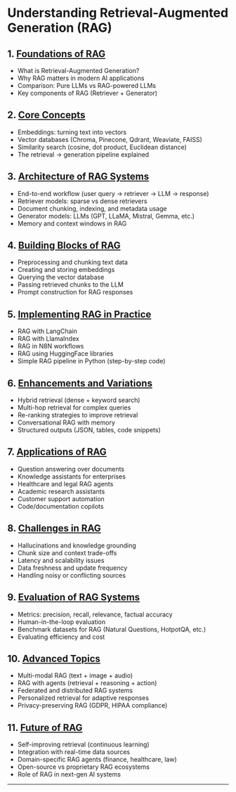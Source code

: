 # **Understanding Retrieval-Augmented Generation (RAG)**

## 1. [Foundations of RAG](#)

* What is Retrieval-Augmented Generation?
* Why RAG matters in modern AI applications
* Comparison: Pure LLMs vs RAG-powered LLMs
* Key components of RAG (Retriever + Generator)

## 2. [Core Concepts](#)

* Embeddings: turning text into vectors
* Vector databases (Chroma, Pinecone, Qdrant, Weaviate, FAISS)
* Similarity search (cosine, dot product, Euclidean distance)
* The retrieval → generation pipeline explained

## 3. [Architecture of RAG Systems](#)

* End-to-end workflow (user query → retriever → LLM → response)
* Retriever models: sparse vs dense retrievers
* Document chunking, indexing, and metadata usage
* Generator models: LLMs (GPT, LLaMA, Mistral, Gemma, etc.)
* Memory and context windows in RAG

## 4. [Building Blocks of RAG](#)

* Preprocessing and chunking text data
* Creating and storing embeddings
* Querying the vector database
* Passing retrieved chunks to the LLM
* Prompt construction for RAG responses

## 5. [Implementing RAG in Practice](#)

* RAG with LangChain
* RAG with LlamaIndex
* RAG in N8N workflows
* RAG using HuggingFace libraries
* Simple RAG pipeline in Python (step-by-step code)

## 6. [Enhancements and Variations](#)

* Hybrid retrieval (dense + keyword search)
* Multi-hop retrieval for complex queries
* Re-ranking strategies to improve retrieval
* Conversational RAG with memory
* Structured outputs (JSON, tables, code snippets)

## 7. [Applications of RAG](#)

* Question answering over documents
* Knowledge assistants for enterprises
* Healthcare and legal RAG agents
* Academic research assistants
* Customer support automation
* Code/documentation copilots

## 8. [Challenges in RAG](#)

* Hallucinations and knowledge grounding
* Chunk size and context trade-offs
* Latency and scalability issues
* Data freshness and update frequency
* Handling noisy or conflicting sources

## 9. [Evaluation of RAG Systems](#)

* Metrics: precision, recall, relevance, factual accuracy
* Human-in-the-loop evaluation
* Benchmark datasets for RAG (Natural Questions, HotpotQA, etc.)
* Evaluating efficiency and cost

## 10. [Advanced Topics](#)

* Multi-modal RAG (text + image + audio)
* RAG with agents (retrieval + reasoning + action)
* Federated and distributed RAG systems
* Personalized retrieval for adaptive responses
* Privacy-preserving RAG (GDPR, HIPAA compliance)

## 11. [Future of RAG](#)

* Self-improving retrieval (continuous learning)
* Integration with real-time data sources
* Domain-specific RAG agents (finance, healthcare, law)
* Open-source vs proprietary RAG ecosystems
* Role of RAG in next-gen AI systems

---

